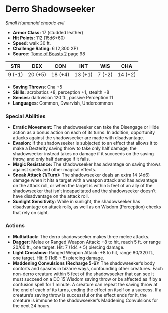 # Derro Shadowseeker

*Small* *Humanoid* *chaotic evil*

- **Armor Class:** 17 (studded leather)
- **Hit Points:** 112 (15d6+60)
- **Speed:** walk 30 ft.
- **Challenge Rating:** 6 (2,300 XP)
- **Source:** [Tome of Beasts 2](https://koboldpress.com/kpstore/product/tome-of-beasts-2-for-5th-edition) page 98

| STR | DEX | CON | INT | WIS | CHA |
| --- | --- | --- | --- | --- | --- |
| 9 (-1) | 20 (+5) | 18 (+4) | 13 (+1) | 7 (-2) | 14 (+2) |

- **Saving Throws**: Cha +5
- **Skills:** acrobatics +8, perception +1, stealth +8
- **Senses:** darkvision 120 ft., passive Perception 11
- **Languages:** Common, Dwarvish, Undercommon
### Special Abilities
- **Erratic Movement:** The shadowseeker can take the Disengage or Hide action as a bonus action on each of its turns. In addition, opportunity attacks against the shadowseeker are made with disadvantage.
- **Evasion:** If the shadowseeker is subjected to an effect that allows it to make a Dexterity saving throw to take only half damage, the shadowseeker instead takes no damage if it succeeds on the saving throw, and only half damage if it fails.
- **Magic Resistance:** The shadowseeker has advantage on saving throws against spells and other magical effects.
- **Sneak Attack (1/Turn):** The shadowseeker deals an extra 14 (4d6) damage when it hits a target with a weapon attack and has advantage on the attack roll, or when the target is within 5 feet of an ally of the shadowseeker that isn’t incapacitated and the shadowseeker doesn’t have disadvantage on the attack roll.
- **Sunlight Sensitivity:** While in sunlight, the shadowseeker has disadvantage on attack rolls, as well as on Wisdom (Perception) checks that rely on sight.
### Actions
- **Multiattack:** The derro shadowseeker makes three melee attacks.
- **Dagger:** Melee or Ranged Weapon Attack: +8 to hit, reach 5 ft. or range 20/60 ft., one target. Hit: 7 (1d4 + 5) piercing damage.
- **Light Crossbow:** Ranged Weapon Attack: +8 to hit, range 80/320 ft., one target. Hit: 9 (1d8 + 5) piercing damage.
- **Maddening Convulsions (Recharge 5-6):** The shadowseeker’s body contorts and spasms in bizarre ways, confounding other creatures. Each non-derro creature within 5 feet of the shadowseeker that can see it must succeed on a DC 15 Wisdom saving throw or be affected as if by a confusion spell for 1 minute. A creature can repeat the saving throw at the end of each of its turns, ending the effect on itself on a success. If a creature’s saving throw is successful or the effect ends for it, the creature is immune to the shadowseeker’s Maddening Convulsions for the next 24 hours.


